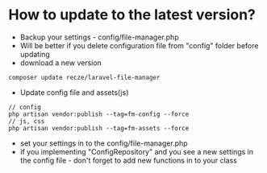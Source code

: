 # How to update to the latest version?

- Backup your settings - config/file-manager.php
- Will be better if you delete configuration file from "config" folder before updating
- download a new version

```
composer update recze/laravel-file-manager
```

- Update config file and assets(js)

```
// config
php artisan vendor:publish --tag=fm-config --force
// js, css
php artisan vendor:publish --tag=fm-assets --force
```

- set your settings in to the config/file-manager.php
- if you implementing "ConfigRepository" and you see a new settings in 
the config file - don't forget to add new functions in to your class

